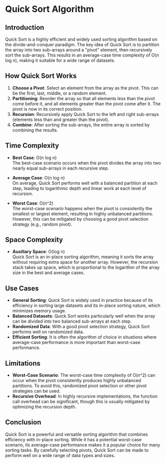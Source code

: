 # Quick Sort Algorithm

## Introduction

Quick Sort is a highly efficient and widely used sorting algorithm based on the divide-and-conquer paradigm. The key idea of Quick Sort is to partition the array into two sub-arrays around a "pivot" element, then recursively sort the sub-arrays. This results in an average-case time complexity of O(n log n), making it suitable for a wide range of datasets.

## How Quick Sort Works

1. **Choose a Pivot**: Select an element from the array as the pivot. This can be the first, last, middle, or a random element.
2. **Partitioning**: Reorder the array so that all elements less than the pivot come before it, and all elements greater than the pivot come after it. The pivot is now in its correct position.
3. **Recursion**: Recursively apply Quick Sort to the left and right sub-arrays (elements less than and greater than the pivot).
4. **Combine**: After sorting the sub-arrays, the entire array is sorted by combining the results.

## Time Complexity

- **Best Case**: O(n log n)  
  The best-case scenario occurs when the pivot divides the array into two nearly equal sub-arrays in each recursive step.

- **Average Case**: O(n log n)  
  On average, Quick Sort performs well with a balanced partition at each step, leading to logarithmic depth and linear work at each level of recursion.

- **Worst Case**: O(n^2)  
  The worst-case scenario happens when the pivot is consistently the smallest or largest element, resulting in highly unbalanced partitions. However, this can be mitigated by choosing a good pivot selection strategy (e.g., random pivot).

## Space Complexity

- **Auxiliary Space**: O(log n)  
  Quick Sort is an in-place sorting algorithm, meaning it sorts the array without requiring extra space for another array. However, the recursion stack takes up space, which is proportional to the logarithm of the array size in the best and average cases.

## Use Cases

- **General Sorting**: Quick Sort is widely used in practice because of its efficiency in sorting large datasets and its in-place sorting nature, which minimizes memory usage.
- **Balanced Datasets**: Quick Sort works particularly well when the array can be divided into two balanced sub-arrays at each step.
- **Randomized Data**: With a good pivot selection strategy, Quick Sort performs well on randomized data.
- **Efficient Sorting**: It is often the algorithm of choice in situations where average-case performance is more important than worst-case performance.

## Limitations

- **Worst-Case Scenario**: The worst-case time complexity of O(n^2) can occur when the pivot consistently produces highly unbalanced partitions. To avoid this, randomized pivot selection or other pivot strategies can be used.
- **Recursive Overhead**: In highly recursive implementations, the function call overhead can be significant, though this is usually mitigated by optimizing the recursion depth.

## Conclusion

Quick Sort is a powerful and versatile sorting algorithm that combines efficiency with in-place sorting. While it has a potential worst-case scenario, its average-case performance makes it a popular choice for many sorting tasks. By carefully selecting pivots, Quick Sort can be made to perform well on a wide range of data types and sizes.
